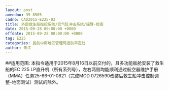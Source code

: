 ```yaml
---
layout: post
amendno: 39-8505
cadno: CAD2015-E225-03
title: 外部救生船抛投系统/充气缸冲击系统/摇臂-检查
date: 2015-09-28 00:00:00 +0800
effdate: 2015-09-28 00:00:00 +0800
tag: E225
categories: 民航中南地区管理局适航审定处
author: 朱江
---
```


##适用范围:
本指令适用于2015年8月16日以前交付的，且多功能舷舱安装了救生船的EC 225 LP直升机（所有系列号），左右两侧均能顺利通过航空器维护手册（MMA）任务25-66-01-0821（完成MOD 0726590改装后救生船冲击控制调整-地面测试）测试的除外。


